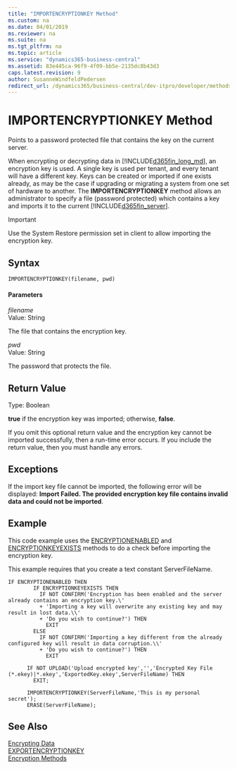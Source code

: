 ```yaml
---
title: "IMPORTENCRYPTIONKEY Method"
ms.custom: na
ms.date: 04/01/2019
ms.reviewer: na
ms.suite: na
ms.tgt_pltfrm: na
ms.topic: article
ms.service: "dynamics365-business-central"
ms.assetid: 83e445ca-96f9-4f09-bb5e-2135dc8b43d3
caps.latest.revision: 9
author: SusanneWindfeldPedersen
redirect_url: /dynamics365/business-central/dev-itpro/developer/methods-auto/library
---
```


 

# IMPORTENCRYPTIONKEY Method
Points to a password protected file that contains the key on the current server.  

 When encrypting or decrypting data in [!INCLUDE[d365fin_long_md](../includes/d365fin_long_md.md)], an encryption key is used. A single key is used per tenant, and every tenant will have a different key. Keys can be created or imported if one exists already, as may be the case if upgrading or migrating a system from one set of hardware to another. The **IMPORTENCRYPTIONKEY** method allows an administrator to specify a file \(password protected\) which contains a key and imports it to the current [!INCLUDE[d365fin_server](../includes/d365fin_server_md.md)].  

<!--
> [!NOTE]  
>  In systems with multiple [!INCLUDE[d365fin_server](../includes/d365fin_server_md.md)] instances, you must run the **IMPORTENCRYPTIONKEY** method for each instance.  
-->

> [!IMPORTANT]  
>  Use the System Restore permission set in client to allow importing the encryption key.  

## Syntax  

```  
IMPORTENCRYPTIONKEY(filename, pwd)  
```  

#### Parameters  
 *filename*  
 Value: String  

 The file that contains the encryption key.  

 *pwd*  
 Value: String  

 The password that protects the file.  

## Return Value  
 Type: Boolean  

 **true** if the encryption key was imported; otherwise, **false**.  

 If you omit this optional return value and the encryption key cannot be imported successfully, then a run-time error occurs. If you include the return value, then you must handle any errors.  

## Exceptions  
 If the import key file cannot be imported, the following error will be displayed: **Import Failed. The provided encryption key file contains invalid data and could not be imported**.  

## Example  
 This code example uses the [ENCRYPTIONENABLED](devenv-encryptionenabled-method.md) and [ENCRYPTIONKEYEXISTS](devenv-ENCRYPTIONKEYEXISTS-method.md) methods to do a check before importing the encryption key.  

 This example requires that you create a text constant ServerFileName.  

```  
IF ENCRYPTIONENABLED THEN  
        IF ENCRYPTIONKEYEXISTS THEN  
          IF NOT CONFIRM('Encryption has been enabled and the server already contains an encryption key.\'  
          + 'Importing a key will overwrite any existing key and may result in lost data.\\'  
          + 'Do you wish to continue?') THEN  
            EXIT  
        ELSE  
          IF NOT CONFIRM('Importing a key different from the already configured key will result in data corruption.\\'  
          + 'Do you wish to continue?') THEN  
            EXIT  

      IF NOT UPLOAD('Upload encrypted key','','Encrypted Key File (*.ekey)|*.ekey','ExportedKey.ekey',ServerFileName) THEN  
        EXIT;  

      IMPORTENCRYPTIONKEY(ServerFileName,'This is my personal secret');  
      ERASE(ServerFileName);  
```  

## See Also  
 [Encrypting Data](../devenv-encrypting-data.md)   
 [EXPORTENCRYPTIONKEY](devenv-EXPORTENCRYPTIONKEY-method.md)   
 [Encryption Methods](devenv-Encryption-Methods.md)
